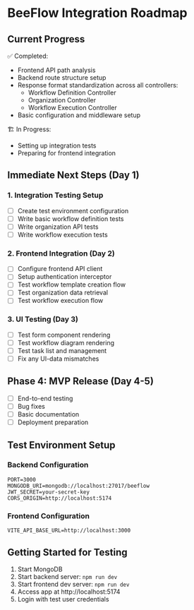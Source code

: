 # BeeFlow Integration Roadmap

## Current Progress
✅ Completed:
- Frontend API path analysis
- Backend route structure setup
- Response format standardization across all controllers:
  - Workflow Definition Controller
  - Organization Controller
  - Workflow Execution Controller
- Basic configuration and middleware setup

🏗️ In Progress:
- Setting up integration tests
- Preparing for frontend integration

## Immediate Next Steps (Day 1)

### 1. Integration Testing Setup
- [ ] Create test environment configuration
- [ ] Write basic workflow definition tests
- [ ] Write organization API tests
- [ ] Write workflow execution tests

### 2. Frontend Integration (Day 2)
- [ ] Configure frontend API client
- [ ] Setup authentication interceptor
- [ ] Test workflow template creation flow
- [ ] Test organization data retrieval
- [ ] Test workflow execution flow

### 3. UI Testing (Day 3)
- [ ] Test form component rendering
- [ ] Test workflow diagram rendering
- [ ] Test task list and management
- [ ] Fix any UI-data mismatches

## Phase 4: MVP Release (Day 4-5)
- [ ] End-to-end testing
- [ ] Bug fixes
- [ ] Basic documentation
- [ ] Deployment preparation

## Test Environment Setup

### Backend Configuration
```env
PORT=3000
MONGODB_URI=mongodb://localhost:27017/beeflow
JWT_SECRET=your-secret-key
CORS_ORIGIN=http://localhost:5174
```

### Frontend Configuration
```env
VITE_API_BASE_URL=http://localhost:3000
```

## Getting Started for Testing
1. Start MongoDB
2. Start backend server: `npm run dev`
3. Start frontend dev server: `npm run dev`
4. Access app at http://localhost:5174
5. Login with test user credentials